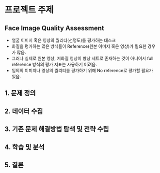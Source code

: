# 프로젝트 주제
## Face Image Quality Assessment
- 얼굴 이미지 혹은 영상의 퀄리티(선명도)를 평가하는 태스크
- 화질을 평가하는 많은 방식들이 Reference(원본 이미지 혹은 영상)가 필요한 경우가 많음.
- 그러나 실제로 원본 영상, 저화질 영상이 항상 세트로 존재하는 것이 아니어서 full reference 방식의 평가 지표는 사용하기 어려움. 
- 임의의 이미지나 영상의 퀄리티를 평가하기 위해 No reference로 평가할 필요가 있음.  
## 1. 문제 정의

## 2. 데이터 수집

## 3. 기존 문제 해결방법 탐색 및 전략 수립

## 4. 학습 및 분석

## 5. 결론


